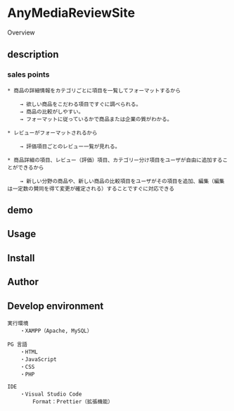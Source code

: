 # AnyMediaReviewSite

Overview

## description

### sales points

    * 商品の詳細情報をカテゴリごとに項目を一覧してフォーマットするから

        → 欲しい商品をこだわる項目ですぐに調べられる。
        → 商品の比較がしやすい。
        → フォーマットに従っているかで商品または企業の質がわかる。

    * レビューがフォーマットされるから

        → 評価項目ごとのレビュー一覧が見れる。

    * 商品詳細の項目、レビュー（評価）項目、カテゴリー分け項目をユーザが自由に追加することができるから

        → 新しい分野の商品や、新しい商品の比較項目をユーザがその項目を追加、編集（編集は一定数の賛同を得て変更が確定される）することですぐに対応できる

## demo

## Usage

## Install

## Author

## Develop environment

    実行環境
        ・XAMPP（Apache, MySQL）

    PG 言語
        ・HTML
        ・JavaScript
        ・CSS
        ・PHP

    IDE
        ・Visual Studio Code
            Format：Prettier（拡張機能）
